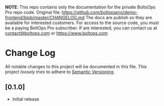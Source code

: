 <!-- note marker start -->
**NOTE**: This repo contains only the documentation for the private BoltsOps Pro repo code.
Original file: https://github.com/boltopspro/demo-frontend/blob/master/CHANGELOG.md
The docs are publish so they are available for interested customers.
For access to the source code, you must be a paying BoltOps Pro subscriber.
If are interested, you can contact us at contact@boltops.com or https://www.boltops.com

<!-- note marker end -->

# Change Log

All notable changes to this project will be documented in this file.
This project *loosely tries* to adhere to [Semantic Versioning](http://semver.org/).

## [0.1.0]
- Initial release
